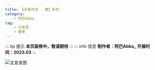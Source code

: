 ```yaml
---
title: 【天青月白 · 春】系列
category: 
    - 阿巴Abba_
tag:
    - 已收官
    - 春季
---
```

::: tip 提示
**本页装修中，敬请期待**
:::
::: info 信息
**制作者：阿巴Abba_**
**开展时间：2023.03**
:::

![主宣发图](https://pic.mufeng086.com/i/2023/09/16/o1eap5.webp)